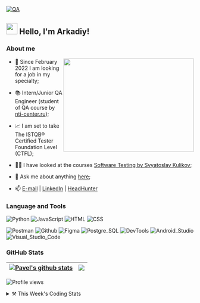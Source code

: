 [![QA](https://media.proglib.io/wp-uploads/2017/09/qa-2-min.png)](https://github.com/Googinot)
## <img src="https://media.giphy.com/media/hvRJCLFzcasrR4ia7z/giphy.gif" width="30px" height="30px"> Hello, I'm Arkadiy!

### About me
<img align="right" src="https://thumbs.gfycat.com/EvilNextDevilfish-small.gif" width="350px" height="250px"/>

- 💼 Since February 2022 I am looking for a job in my specialty;

- 📚 Intern/Junior QA Engineer (student of QA course by [nti-center.ru](https://nti-center.ru/));

- 📈 I am set to take The ISTQB® Certified Tester Foundation Level (CTFL);

- 👨‍💻 I have looked at the courses [Software Testing by Svyatoslav Kulikov](https://elearn.epam.com/courses/course-v1:EPAM+STI+RU/course/);

- 💬 Ask me about anything [here](https://t.me/ArkadiySafronov);

- 📫 [E-mail][email] | [LinkedIn][in] | [HeadHunter][HH]

[email]: <mailto:arkan@bk.ru>
[in]: <https://www.linkedin.com/in/googinot/>
[HH]: <https://hh.ru/resume/cd2ee3bfff09d4bb870039ed1f737369634449>

### Language and Tools
![Python](https://img.shields.io/badge/Python-090909?style=for-the-badge&logo=python&logoColor=4B8BBE)
![JavaScript](https://img.shields.io/badge/JavaScript-090909?style=for-the-badge&logo=JavaScript&logoColor=F0DB4F)
![HTML](https://img.shields.io/badge/HTML-090909?style=for-the-badge&logo=html5&logoColor=E34C26)
![CSS](https://img.shields.io/badge/CSS-090909?style=for-the-badge&logo=css3&logoColor=FF8A27)

![Postman](https://img.shields.io/badge/Postman-090909?style=for-the-badge&logo=postman&logoColor=f76935)
![Github](https://img.shields.io/badge/Github-090909?style=for-the-badge&logo=github&logoColor=8cc4d7)
![Figma](https://img.shields.io/badge/Figma-090909?style=for-the-badge&logo=figma&logoColor=7d5fa6)
![Postgre_SQL](https://img.shields.io/badge/Postgre_SQL-090909?style=for-the-badge&logo=PostgreSQL&logoColor=3BA1BD)
![DevTools](https://img.shields.io/badge/DevTools-090909?style=for-the-badge&logo=googlechrome&logoColor=2674f2)
![Android_Studio](https://img.shields.io/badge/Android_Studio-090909?style=for-the-badge&logo=androidstudio&logoColor=3ad07d)
![Visual_Studio_Code](https://img.shields.io/badge/Visual_Studio_Code-090909?style=for-the-badge&logo=VisualStudioCode&logoColor=0078d7)

### GitHub Stats
| <a href="https://github.com/anuraghazra/github-readme-stats"><img align="center" src="https://github-readme-stats.vercel.app/api?username=googinot&show_icons=true&include_all_commits=true&theme=radical&hide_border=true" alt="Pavel's github stats" /></a> | <a href="https://github.com/anuraghazra/github-readme-stats"><img align="center" src="https://github-readme-stats.vercel.app/api/top-langs/?username=googinot&layout=compact&theme=radical&hide_border=true" /></a> |
| ------------- | ------------- |

![Profile views](https://komarev.com/ghpvc/?username=googinot&style=for-the-badge)

<details>
    <summary>⚒️ This Week's Coding Stats</summary>

<!--START_SECTION:waka-->
**🐱 My GitHub Data** 

> 📦 3.6 kB Used in GitHub's Storage 
 > 
> 🏆 0 Contributions in the Year 2025
 > 
> 🚫 Not Opted to Hire
 > 
> 📜 8 Public Repositories 
 > 
> 🔑 0 Private Repositories 
 > 
**I'm a Night 🦉** 

```text
🌞 Morning                7 commits           ████░░░░░░░░░░░░░░░░░░░░░   16.28 % 
🌆 Daytime                5 commits           ███░░░░░░░░░░░░░░░░░░░░░░   11.63 % 
🌃 Evening                4 commits           ██░░░░░░░░░░░░░░░░░░░░░░░   09.30 % 
🌙 Night                  27 commits          ████████████████░░░░░░░░░   62.79 % 
```
📅 **I'm Most Productive on Tuesday** 

```text
Monday                   1 commits           █░░░░░░░░░░░░░░░░░░░░░░░░   02.33 % 
Tuesday                  29 commits          █████████████████░░░░░░░░   67.44 % 
Wednesday                1 commits           █░░░░░░░░░░░░░░░░░░░░░░░░   02.33 % 
Thursday                 2 commits           █░░░░░░░░░░░░░░░░░░░░░░░░   04.65 % 
Friday                   3 commits           ██░░░░░░░░░░░░░░░░░░░░░░░   06.98 % 
Saturday                 5 commits           ███░░░░░░░░░░░░░░░░░░░░░░   11.63 % 
Sunday                   2 commits           █░░░░░░░░░░░░░░░░░░░░░░░░   04.65 % 
```


📊 **This Week I Spent My Time On** 

```text
💬 Programming Languages: 
No Activity Tracked This Week

🔥 Editors: 
No Activity Tracked This Week
```


 Last Updated on 06/03/2025 01:43:38 UTC
<!--END_SECTION:waka-->
